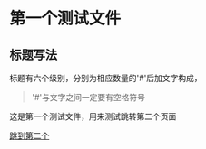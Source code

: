 # 第一个测试文件

## 标题写法

标题有六个级别，分别为相应数量的'#'后加文字构成，
> '#'与文字之间一定要有空格符号

这是第一个测试文件，用来测试跳转第二个页面

[跳到第二个](http://shane97luo.github.io\读书笔记\markdown语法\test1)